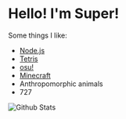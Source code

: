 # Hello! I'm Super!
Some things I like:
- [Node.js](https://nodejs.org/)
- [Tetris](https://ch.tetr.io/u/aaaaaaaaaaaaaa)
- [osu!](https://osu.ppy.sh/users/12196992)
- [Minecraft](https://namemc.com/profile/nnnnnnnnnnnnnnn.8)
- Anthropomorphic animals
- 727

![Github Stats](https://github-readme-stats.vercel.app/api?username=sup3rfire&show_icons=true&theme=tokyonight)
